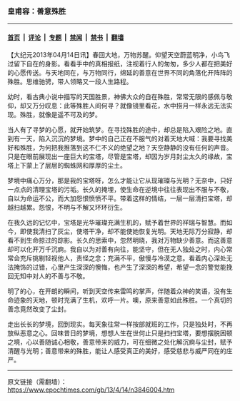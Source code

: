 ### 皇甫容：善意殊胜

---

#### [首页](../../../..?n3846004) &nbsp;|&nbsp; [评论](../../../../../epoch-comment?n3846004) &nbsp;|&nbsp; [专题](../../../../../epoch-special?n3846004) &nbsp;|&nbsp; [禁闻](../../../../../epoch-news?n3846004) &nbsp;|&nbsp; [禁书](../../../../../books?n3846004) &nbsp;|&nbsp; [翻墙](https://github.com/gfw-breaker/nogfw/blob/master/README.md?n3846004)


<div class="post_content" id="artbody" itemprop="articleBody">
 <!-- article content begin -->
 <p>
  【大纪元2013年04月14日讯】春回大地，万物苏醒。仰望天空蔚蓝明净，小鸟飞过留下自在的身影。看看手中的真相报纸，注视着行人的匆匆，多少人都在把美好的心愿传送。与天地同在，与万物同行，绵延的善意在世界不同的角落化开阵阵的殊胜。思维驰骋，带人领略又一段人生路程。
 </p>
 <p>
  幼时，看古典小说中描写的天国胜景，神佛大众的自在殊胜，常常无限的感佩与敬仰，却又万分叹息：此等殊胜人间何寻？就像镜里看花，水中捞月一样永远无法实现。殊胜，就像是遥不可及的梦。
 </p>
 <p>
  当人有了寻梦的心愿，就开始筑梦。在寻找殊胜的途中，却总是陷入艰险之地。直到有一天，陷入沉沉的梦境。梦中的自己正在不服气的对着天地大喊：我要寻找美好和殊胜，为何把我推落到这不仁不义的绝望之地？天空静静的没有任何的声音。只是在眼前展现出一座巨大的宝塔，尽管是宝塔，却因为岁月封尘太久的缘故，宝塔上下蒙上了层层的蜘蛛网和厚厚的尘土。
 </p>
 <p>
  梦境中痛心万分，那是我的宝塔呀，怎么才能让它从现璀璨与光明？无奈中，只好一点点的清理宝塔的污垢。长久的掩埋，使生命在逆境中往往表现出不服与不敬，自以为命运不公，而大加怨恨愤愤不平。带着这样的情结，一层一层清扫宝塔，却越扫越累。怨恨，不明与不解又环环衍生。
 </p>
 <p>
  在我久远的记忆中，宝塔是光华璀璨充满生机的，赋予着世界的祥瑞与智慧。而如今，即使我清扫了灰尘，使塔干净，却不能使她恢复光明。天地无际万分寂静，却看不到生命掠过的踪影。长久的思索中，忽然明晓，我对万物缺少善意。而这善意却可以化开万千沉痾。我自以为对善有向往，能坚守，但在无人独处之时，内心常常会充斥挑剔轻视他人，责怪之念；充满不平，傲慢与冷漠之意。看着内心深处无法掩饰的过错，心里产生深深的懊悔，也产生了深深的希望，希望一念的警觉能挽回无知中对人的不善与不敬。
 </p>
 <p>
  明了的心，在开朗的瞬间，听到天空传来雷鸣的掌声，伴随着众神的笑语，没有生命迹象的天地，顿时充满了生机，欢呼一片。噢，原来善意如此殊胜。一个真切的善念竟然改变了尘封。
 </p>
 <p>
  走出长长的梦境，回到现实。每天象往常一样按部就班的工作，只是独处时，不再放纵恶意之心。回味昔日的梦境，想想人生在世何止只是扫扫宝塔，要想摆脱困顿之境，心以善随诚心相敬，善意带来的威力，可在细微之处化解沉痾与尘封，赋予清醒与光明；善意带来的殊胜，能让人感受真正的美好，感受慈悲与威严同在的庄严。
 </p>
 <p>
  <!-- article content end -->
  <div id="below_article_ad">
  </div>
 </p>
</div>


---

原文链接（需翻墙）：https://www.epochtimes.com/gb/13/4/14/n3846004.htm